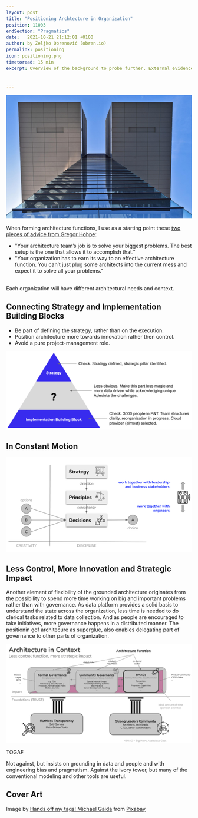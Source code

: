 ```yaml
---
layout: post
title: "Positioning Archtecture in Organization"
position: 11003
endSection: "Pragmatics"
date:   2021-10-21 21:12:01 +0100
author: by Željko Obrenović (obren.io)
permalink: positioning
icon: positioning.png
timetoread: 15 min
excerpt: Overview of the background to probe further. External evidence, supporting and inspiring some of our practices.


---
```

![](assets/images/arch/architecture-4097265_1920.jpg)

When forming architecture functions, I use as a starting point these [two pieces of advice from Gregor Hohpe](https://architectelevator.com/architecture/organizing-architecture/):
 * "Your architecture team’s job is to solve your biggest problems. The best setup is the one that allows it to accomplish that."
 * "Your organization has to earn its way to an effective architecture function. You can’t just plug some architects into the current mess and expect it to solve all your problems."

<br>
Each organization will have different architectural needs and context.  


## Connecting Strategy and Implementation Building Blocks

* Be part of defining the strategy, rather than on the execution.
* Position architecture more towards innovation rather then control.
* Avoid a pure project-management role.

![](assets/images/triangle.png)

## In Constant Motion

![](assets/images/superglue/strategy-principles-decisions.png)

## Less Control, More Innovation and Strategic Impact

Another element of flexibility of the grounded architecture originates from the possibility to spend more time working on big and important problems rather than with governance. As data platform provides a solid basis to understand the state across the organization, less time is needed to do clerical tasks related to data collection. And as people are encouraged to take initiatives, more governance happens in a distributed manner. The positionin gof architecure as superglue, also enables delegating part of governance to other parts of organization. 

![](assets/images/arch-in-context.png)

TOGAF

Not against, but insists on grounding in data and people and with engineering bias and pragmatism. Against the ivory tower, but many of the conventional modeling and other tools are useful.


## Cover Art

Image by <a href="https://pixabay.com/users/652234-652234/?utm_source=link-attribution&amp;utm_medium=referral&amp;utm_campaign=image&amp;utm_content=4097265">Hands off my tags! Michael Gaida</a> from <a href="https://pixabay.com/?utm_source=link-attribution&amp;utm_medium=referral&amp;utm_campaign=image&amp;utm_content=4097265">Pixabay</a>

